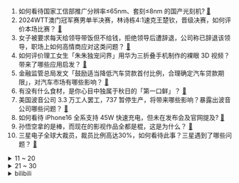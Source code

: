 1. 如何看待国家工信部推广分辨率≤65nm、套刻≤8nm 的国产光刻机? [:link:](https://www.zhihu.com/question/666927711)
2. 2024WTT澳门冠军赛男单半决赛，林诗栋4:1速克王楚钦，晋级决赛，如何评价本场比赛？ [:link:](https://www.zhihu.com/question/667176492)
3. 女子被要求每天给领导带饭但不给钱，拒绝领导后遭辞退，公司称已辞退该领导，职场上如何高情商应对这类问题？ [:link:](https://www.zhihu.com/question/667141464)
4. 如何评价理工女生「朱朱独宠问界」用华为三折叠手机制作的裸眼 3D 视频？带来了哪些应用启发？ [:link:](https://www.zhihu.com/question/667128750)
5. 金融监管总局发文「鼓励适当降低汽车贷款首付比例，合理确定汽车贷款期限」，对汽车市场有哪些影响？ [:link:](https://www.zhihu.com/question/667170022)
6. 有没有什么食材，是你心目中独属于秋日的「第一口鲜」？ [:link:](https://www.zhihu.com/question/664293170)
7. 美国波音公司 3.3 万工人罢工，737 暂停生产，将带来哪些影响？暴露出波音公司哪些问题？ [:link:](https://www.zhihu.com/question/667074948)
8. 如何看待 iPhone16 全系支持 45W 快速充电，但未在发布会及官网提及? [:link:](https://www.zhihu.com/question/666931718)
9. 孙悟空拿的是棒，而现在的影视作品全都是棍，这是为什么？ [:link:](https://www.zhihu.com/question/666925982)
10. 三星电子全球大裁员，裁员比例高达30%，如何看待此事？三星遇到了哪些问题？ [:link:](https://www.zhihu.com/question/667029019)
<details>
<summary>11 ~ 20</summary>

11. 如何看待长城汽车董事长魏建军对话央视《中国经济引力场》中表示「长城智驾综合水平就是行业第一」这一言论？ [:link:](https://www.zhihu.com/question/667036086)
12. 9 月 14 日武汉举办烟花秀，地铁被「挤爆」多个站点路过不停车，目前情况如何？你去看烟花秀了吗？ [:link:](https://www.zhihu.com/question/667173115)
13. 列车乘务员手臂有纹身，上铁合肥客运段回应已对其批评教育、追责考核，这一事件的公众反响反映了哪些问题？ [:link:](https://www.zhihu.com/question/667122031)
14. 如何评价TI13, XG被Tundra2:0抬走，中国DOTA2止步六强？ [:link:](https://www.zhihu.com/question/667174342)
15. 张继科的人气为什么这么高？ [:link:](https://www.zhihu.com/question/554753928)
16. 星界军的真实战力究竟怎样？ [:link:](https://www.zhihu.com/question/299443830)
17. 如何看待 8 月份德国汽车市场大跌 27.8%，特斯拉暴跌 65.7%？ [:link:](https://www.zhihu.com/question/666632124)
18. 茅台跌破 1300 元关口，续创 22 个月新低，五粮液、山西汾酒等多股均创新低，如何看待这一现象？ [:link:](https://www.zhihu.com/question/667030969)
19. 男人为什么到了一定年纪就喜欢喝酒？ [:link:](https://www.zhihu.com/question/629804174)
20. 中国的大都市圈，如沪广深，有无必要修快速轨道交通？ [:link:](https://www.zhihu.com/question/665809584)
</details>
<details>
<summary>21 ~ 30</summary>

21. 《战锤40K星际战士2》全平台玩家数已突破200万人，创造了战锤系列最高记录，如何看待这一数据？ [:link:](https://www.zhihu.com/question/666831846)
22. 黄金续创历史新高，升破 2580 美元每盎司，白银也大涨，金价大涨受哪些因素影响？上涨行情是否能继续？ [:link:](https://www.zhihu.com/question/667087616)
23. 如何看待公民意识与纳税人意识？ [:link:](https://www.zhihu.com/question/615563274)
24. 吕芳的干儿子中谁最厉害？杨金水、冯保、黄锦、陈洪这四个人怎么排序？ [:link:](https://www.zhihu.com/question/666860459)
25. 刚上二本大学，周围人都在追求享受、打游戏、吃喝玩乐，感觉很迷茫怎么办？ [:link:](https://www.zhihu.com/question/667044111)
26. Faker 及 T1 战队第九次参加全球总决赛，你觉得他能在 S14 走多远？ [:link:](https://www.zhihu.com/question/667163398)
27. 为什么我们总会无时不刻地产生评价，并且在乎别人的评价？ [:link:](https://www.zhihu.com/question/666922820)
28. 怎么改变怨恨父母的心态，让自己强大到平淡的面对过去？ [:link:](https://www.zhihu.com/question/28668892)
29. TI13 败者组 XG 0:2 不敌 Tundra 止步六强，如何评价这场比赛？ [:link:](https://www.zhihu.com/question/667173896)
30. 演员李纯因母亲被困电梯怒斥小区物业，物业称「是紧急停电」，小区物业存在哪些问题？停电时应有哪些预案？ [:link:](https://www.zhihu.com/question/667142691)
</details><details>
<summary>bilibili</summary>

</details>